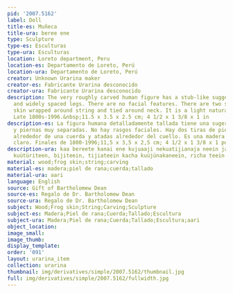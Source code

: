 ```yaml
---
pid: '2007.5162'
label: Doll
title-es: Muñeca
title-ura: beree ene
type: Sculpture
type-es: Esculturas
type-ura: Esculturas
location: Loreto department, Peru
location-es: Departamento de Loreto, Perú
location-ura: Departamento de Loreto, Perú
creator: Unknown Urarina maker
creator-es: Fabricante Urarina desconocido
creator-ura: Fabricante Urarina desconocido
description: The very roughly carved human figure has a stub-like suggestion of arms
  and widely spaced legs. There are no facial features. There are two strips of frog
  skin wrapped around string and tied around neck. It is a light natural colored wood.
  Late 1800s-1996.&nbsp;11.5 x 3.5 x 2.5 cm; 4 1/2 x 1 3/8 x 1 in
description-es: La figura humana detalladamente tallada tiene una sugerencia de brazos
  y piernas muy separadas. No hay rasgos faciales. Hay dos tiras de piel de rana envueltas
  alrededor de una cuerda y atadas alrededor del cuello. Es una madera de color natural
  claro. Finales de 1800-1996;11,5 x 3,5 x 2,5 cm; 4 1/2 x 1 3/8 x 1 pulgadas
description-ura: kaa bereete kanai ene kujuaaji nekuatijianaja neein jaüre aari kaje,
  kuütüriteen, bijiteein, tijiateein kacha kuüjünakaneein, richa teein.
material: wood;frog skin;string;carving
material-es: madera;piel de rana;cuerda;tallado
material-ura: aari
language: English
source: Gift of Bartholomew Dean
source-es: Regalo de Dr. Bartholomew Dean
source-ura: Regalo de Dr. Bartholomew Dean
subject: Wood;Frog skin;String;Carving;Sculpture
subject-es: Madera;Piel de rana;Cuerda;Tallado;Escultura
subject-ura: Madera;Piel de rana;Cuerda;Tallado;Escultura;aari
object_location:
image_small:
image_thumb:
display_template:
order: '091'
layout: urarina_item
collection: urarina
thumbnail: img/derivatives/simple/2007.5162/thumbnail.jpg
full: img/derivatives/simple/2007.5162/fullwidth.jpg
---
```

